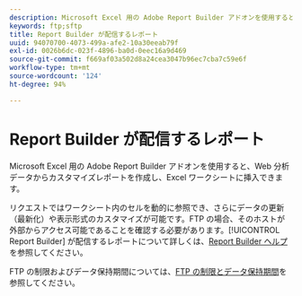```yaml
---
description: Microsoft Excel 用の Adobe Report Builder アドオンを使用すると、Web 分析データからカスタマイズレポートを作成し、Excel ワークシートに挿入できます。
keywords: ftp;sftp
title: Report Builder が配信するレポート
uuid: 94070700-4073-499a-afe2-10a30eeab79f
exl-id: 0026b6dc-023f-4896-ba0d-0eec16a9d469
source-git-commit: f669af03a502d8a24cea3047b96ec7cba7c59e6f
workflow-type: tm+mt
source-wordcount: '124'
ht-degree: 94%

---
```


# Report Builder が配信するレポート

Microsoft Excel 用の Adobe Report Builder アドオンを使用すると、Web 分析データからカスタマイズレポートを作成し、Excel ワークシートに挿入できます。

リクエストではワークシート内のセルを動的に参照でき、さらにデータの更新（最新化）や表示形式のカスタマイズが可能です。FTP の場合、そのホストが外部からアクセス可能であることを確認する必要があります。[!UICONTROL Report Builder] が配信するレポートについて詳しくは、[Report Builder ヘルプ](https://experienceleague.adobe.com/docs/analytics/analyze/report-builder/home.html)を参照してください。

FTP の制限およびデータ保持期間については、[FTP の制限とデータ保持期間](/help/export/ftp-and-sftp/ftp-limits.md)を参照してください。
